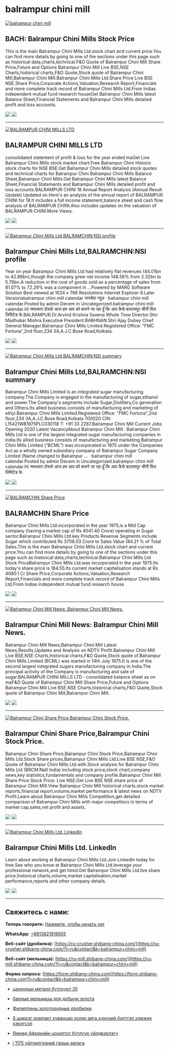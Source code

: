 # balrampur chini mill

<a href="https://swt.shibang-china.com/?l=ru&img&k=balrampur+chini+mill" target="_blank">![balrampur chini mill](http://static.shibang-china.com/all-800x300/1439.jpg)</a>

## BACH: Balrampur Chini Mills Stock Price
This is the main Balrampur Chini Mills Ltd.stock chart and current price.You can find more details by going to one of the sections under this page such as historical data,charts,technical.F&amp;O Quote of Balrampur Chini Mill Share Price,Future and Options Balrampur Chini Mill Live BSE,NSE Charts,historical charts,F&amp;O Quote,Stock quote of Balrampur Chini Mill,Balrampur Chini Mill.Balrampur Chini Mills Ltd.Share Price Live BSE NSE.Share Price,Corporate Actions,Valuation,Research Report,Financials and more complete track record of Balrampur Chini Mills Ltd.From Indias independent mutual fund research houseGet Balrampur Chini Mills latest Balance Sheet,Financial Statements and Balrampur Chini Mills detailed profit and loss accounts.


<a href="https://whatsapp.shibangsoft.com/WhatsApp.php" target="_blank" title="WhatsApp">![](http://static.shibang-china.com/icon/whatsapp.png)</a> <a href="https://swt.shibang-china.com/?l=ru&icon&k=balrampur+chini+mill" target="_blank">![](http://static.shibang-china.com/icon/chat-ru.png)</a>

---

<a href="https://swt.shibang-china.com/?l=ru&img&k=balrampur+chini+mill" target="_blank">![BALRAMPUR CHINI MILLS LTD](http://static.shibang-china.com/all-800x300/1345.jpg)</a>

## BALRAMPUR CHINI MILLS LTD
consolidated statement of profit &amp; loss for the year ended maGet Live Balrampur Chini Mills stock market chart.Free Balrampur Chini Historic stock charts for NSE BSE.Get Balrampur Chini Mills detailed stock quotes and technical charts for Balrampur Chini.Balrampur Chini Mills Balance Sheet,Balrampur Chini Mills.Get Balrampur Chini Mills latest Balance Sheet,Financial Statements and Balrampur Chini Mills detailed profit and loss accounts.BALRAMPUR CHINI 18 Annual Report Analysis (Annual Result Update) Updated on.Here's an analysis of the annual report of BALRAMPUR CHINI for 18.It includes a full income statement,balance sheet and cash flow analysis of BALRAMPUR CHINI.Also includes updates on the valuation of BALRAMPUR CHINI.More Views.


<a href="https://whatsapp.shibangsoft.com/WhatsApp.php" target="_blank" title="WhatsApp">![](http://static.shibang-china.com/icon/whatsapp.png)</a> <a href="https://swt.shibang-china.com/?l=ru&icon&k=balrampur+chini+mill" target="_blank">![](http://static.shibang-china.com/icon/chat-ru.png)</a>

---

<a href="https://swt.shibang-china.com/?l=ru&img&k=balrampur+chini+mill" target="_blank">![Balrampur Chini Mills Ltd,BALRAMCHIN:NSI profile](http://static.shibang-china.com/all-800x300/394.jpg)</a>

## Balrampur Chini Mills Ltd,BALRAMCHIN:NSI profile
Year on year Balrampur Chini Mills Ltd had relatively flat revenues (44.01bn to 42.86bn),though the company grew net income 148.56% from 2.32bn to 5.76bn.A reduction in the cost of goods sold as a percentage of sales from 81.07% to 72.29% was a component in …Powered by MARG Software Solution Best viewed at 1024 x 768 Resolutions Internet Explorer 8.Later Versionsbalrampur chini mill calendar जनसेवा न्यूज़&nbsp;&#0183;&#32;balrampur chini mill calendar.Posted by admin Decem in Uncategorized.balrampur chini mill calendar.Hi नमस्कार दोस्तो आज हम आप को बताने जा रहा हूँ कि आप कैसे बलरामपुर चीनी मिल लिमिटेड के.BALRAMPUR.Dr.Arvind Krishna Saxena Whole Time Director.Shri Madhukar Mishra Executive President.BABHNAN.Shri Ajay Dubey Chief General Manager.Balrampur Chini Mills Limited.Registered Office: &quot;FMC Fortuna&quot;,2nd floor,234 3A,A.J.C.Bose Road,Kolkata.


<a href="https://whatsapp.shibangsoft.com/WhatsApp.php" target="_blank" title="WhatsApp">![](http://static.shibang-china.com/icon/whatsapp.png)</a> <a href="https://swt.shibang-china.com/?l=ru&icon&k=balrampur+chini+mill" target="_blank">![](http://static.shibang-china.com/icon/chat-ru.png)</a>

---

<a href="https://swt.shibang-china.com/?l=ru&img&k=balrampur+chini+mill" target="_blank">![Balrampur Chini Mills Ltd,BALRAMCHIN:NSI summary](http://static.shibang-china.com/all-800x300/1061.jpg)</a>

## Balrampur Chini Mills Ltd,BALRAMCHIN:NSI summary
Balrampur Chini Mills Limited is an integrated sugar manufacturing company.The Company is engaged in the manufacturing of sugar,ethanol and power.The Company's segments include Sugar,Distillery,Co generation and Others.Its allied business consists of manufacturing and marketing of ethyl.Balrampur Chini Mills Limited.Registered Office: &quot;FMC Fortuna&quot;,2nd floor,234 3A,A.J.C.Bose Road,Kolkata 700020 CIN: L15421WB1975PLC030118 T: +91 33 2287.Balrampur Chini Mill Current Jobs Opening 2020 Latest VacancyAbout Balrampur Chini Mill : Balrampur Chini Mills Ltd is one of the largest integrated sugar manufacturing companies in India.Its allied business consists of manufacturing and marketing.Balrampur Chini Mills Limited (“BCML”) was incorporated in 1975 under the Companies Act as a wholly owned subsidiary company of Balrampur Sugar Company Limited (Name changed to Balrampur …&nbsp;&#0183;&#32;balrampur chini mill calendar.Posted by admin Decem in Uncategorized.balrampur chini mill calendar.Hi नमस्कार दोस्तो आज हम आप को बताने जा रहा हूँ कि आप कैसे बलरामपुर चीनी मिल लिमिटेड के.


<a href="https://whatsapp.shibangsoft.com/WhatsApp.php" target="_blank" title="WhatsApp">![](http://static.shibang-china.com/icon/whatsapp.png)</a> <a href="https://swt.shibang-china.com/?l=ru&icon&k=balrampur+chini+mill" target="_blank">![](http://static.shibang-china.com/icon/chat-ru.png)</a>

---

<a href="https://swt.shibang-china.com/?l=ru&img&k=balrampur+chini+mill" target="_blank">![BALRAMCHIN Share Price](http://static.shibang-china.com/all-800x300/651.jpg)</a>

## BALRAMCHIN Share Price
Balrampur Chini Mills Ltd.incorporated in the year 1975,is a Mid Cap company (having a market cap of Rs 4041.40 Crore) operating in Sugar sector.Balrampur Chini Mills Ltd.key Products Revenue Segments include Sugar which contributed Rs 3706.03 Crore to Sales Value (84.21 % of Total Sales.This is the main Balrampur Chini Mills Ltd.stock chart and current price.You can find more details by going to one of the sections under this page such as historical data,charts,technical.Balrampur Chini Mills Ltd Stock PriceBalrampur Chini Mills Ltd.was incorporated in the year 1975.Its today's share price is 184.55.Its current market capitalisation stands at Rs 4060.1 Cr.Share Price,Corporate Actions,Valuation,Research Report,Financials and more complete track record of Balrampur Chini Mills Ltd.From Indias independent mutual fund research house


<a href="https://whatsapp.shibangsoft.com/WhatsApp.php" target="_blank" title="WhatsApp">![](http://static.shibang-china.com/icon/whatsapp.png)</a> <a href="https://swt.shibang-china.com/?l=ru&icon&k=balrampur+chini+mill" target="_blank">![](http://static.shibang-china.com/icon/chat-ru.png)</a>

---

<a href="https://swt.shibang-china.com/?l=ru&img&k=balrampur+chini+mill" target="_blank">![Balrampur Chini Mill News: Balrampur Chini Mill News.](http://static.shibang-china.com/all-800x300/1385.jpg)</a>

## Balrampur Chini Mill News: Balrampur Chini Mill News.
Balrampur Chini Mill News,Balrampur Chini Mill Latest News,Results,Updates and Analysis on NDTV Profit.Balrampur Chini Mill Live BSE,NSE Charts,historical charts,F&amp;O Quote,Stock quote of.Balrampur Chini Mills Limited (BCML) was started in 14th July 1975.It is one of the second largest integrated sugars manufacturing company in India.The principal activity of the Company is manufacturing and sale of sugar.BALRAMPUR CHINI MILLS LTD&nbsp;&#0183;&#32;consolidated balance sheet as on maF&amp;O Quote of Balrampur Chini Mill Share Price,Future and Options Balrampur Chini Mill Live BSE,NSE Charts,historical charts,F&amp;O Quote,Stock quote of Balrampur Chini Mill,Balrampur Chini Mill.


<a href="https://whatsapp.shibangsoft.com/WhatsApp.php" target="_blank" title="WhatsApp">![](http://static.shibang-china.com/icon/whatsapp.png)</a> <a href="https://swt.shibang-china.com/?l=ru&icon&k=balrampur+chini+mill" target="_blank">![](http://static.shibang-china.com/icon/chat-ru.png)</a>

---

<a href="https://swt.shibang-china.com/?l=ru&img&k=balrampur+chini+mill" target="_blank">![Balrampur Chini Share Price,Balrampur Chini Stock Price.](http://static.shibang-china.com/all-800x300/819.jpg)</a>

## Balrampur Chini Share Price,Balrampur Chini Stock Price.
Balrampur Chini Share Price,Balrampur Chini Stock Price,Balrampur Chini Mills Ltd.Stock Share prices,Balrampur Chini Mills Ltd.Live BSE NSE,F&amp;O Quote of Balrampur Chini Mills Ltd.with.Stock analysis for Balrampur Chini Mills Ltd (BRCM:Natl India) including stock price,stock chart,company news,key statistics,fundamentals and company profile.Balrampur Chini Mill Share Price Stock Price: Live NSE.Get Live BSE NSE share price of Balrampur Chini Mill.View Balrampur Chini Mill historical charts,stock market reports,financial report,volume,market performance &amp; latest news on NDTV Profit.Learn about Balrampur Chini Mills Competition,get detailed comparison of Balrampur Chini Mills with major competitors in terms of market cap,sales,net profit and assets.


<a href="https://whatsapp.shibangsoft.com/WhatsApp.php" target="_blank" title="WhatsApp">![](http://static.shibang-china.com/icon/whatsapp.png)</a> <a href="https://swt.shibang-china.com/?l=ru&icon&k=balrampur+chini+mill" target="_blank">![](http://static.shibang-china.com/icon/chat-ru.png)</a>

---

<a href="https://swt.shibang-china.com/?l=ru&img&k=balrampur+chini+mill" target="_blank">![Balrampur Chini Mills Ltd. LinkedIn](http://static.shibang-china.com/all-800x300/926.jpg)</a>

## Balrampur Chini Mills Ltd. LinkedIn
Learn about working at Balrampur Chini Mills Ltd.Join LinkedIn today for free.See who you know at Balrampur Chini Mills Ltd.leverage your professional network,and get hired.Get Balrampur Chini Mills Ltd.live share price,historical charts,volume,market capitalisation,market performance,reports and other company details.

<a href="https://whatsapp.shibangsoft.com/WhatsApp.php" target="_blank" title="WhatsApp">![](http://static.shibang-china.com/icon/whatsapp.png)</a> <a href="https://swt.shibang-china.com/?l=ru&icon&k=balrampur+chini+mill" target="_blank">![](http://static.shibang-china.com/icon/chat-ru.png)</a>

---
## Свяжитесь с нами:

**Теперь говорите:** [Нажмите, чтобы начать чат](https://swt.shibang-china.com?l=ru&contact&k=balrampur+chini+mill)

**WhatsApp:**  [+8613621919955](https://whatsapp.shibangsoft.com/WhatsApp.php)

**Веб-сайт (дробилка):** [https://ru-crusher.shibang-china.com/](https://ru-crusher.shibang-china.com/?l=ru&contact&k=balrampur+chini+mill)

**Веб-сайт (мельница):** [https://ru-mill.shibang-china.com/](https://ru-mill.shibang-china.com/?l=ru&contact&k=balrampur+chini+mill)

**Форма запроса:** [https://form.shibang-china.com](https://form.shibang-china.com?l=ru&contact&k=balrampur+chini+mill)

* [цахиурын металл бутлуурт 35](../127/%D1%86%D0%B0%D1%85%D0%B8%D1%83%D1%80%D1%8B%D0%BD%20%D0%BC%D0%B5%D1%82%D0%B0%D0%BB%D0%BB%20%D0%B1%D1%83%D1%82%D0%BB%D1%83%D1%83%D1%80%D1%82%2035.md)

* [барные мельницы для добычи золота](../130/%D0%B1%D0%B0%D1%80%D0%BD%D1%8B%D0%B5%20%D0%BC%D0%B5%D0%BB%D1%8C%D0%BD%D0%B8%D1%86%D1%8B%20%D0%B4%D0%BB%D1%8F%20%D0%B4%D0%BE%D0%B1%D1%8B%D1%87%D0%B8%20%D0%B7%D0%BE%D0%BB%D0%BE%D1%82%D0%B0.md)

* [Филиппины золоторудные дробилки](../126/%D0%A4%D0%B8%D0%BB%D0%B8%D0%BF%D0%BF%D0%B8%D0%BD%D1%8B%20%D0%B7%D0%BE%D0%BB%D0%BE%D1%82%D0%BE%D1%80%D1%83%D0%B4%D0%BD%D1%8B%D0%B5%20%D0%B4%D1%80%D0%BE%D0%B1%D0%B8%D0%BB%D0%BA%D0%B8.md)

* [8 ширхэг компакт хуванцар холих аяга хүнсний бэлтгэл хэмжих хэрэгсэл](../127/8%20%D1%88%D0%B8%D1%80%D1%85%D1%8D%D0%B3%20%D0%BA%D0%BE%D0%BC%D0%BF%D0%B0%D0%BA%D1%82%20%D1%85%D1%83%D0%B2%D0%B0%D0%BD%D1%86%D0%B0%D1%80%20%D1%85%D0%BE%D0%BB%D0%B8%D1%85%20%D0%B0%D1%8F%D0%B3%D0%B0%20%D1%85%D2%AF%D0%BD%D1%81%D0%BD%D0%B8%D0%B9%20%D0%B1%D1%8D%D0%BB%D1%82%D0%B3%D1%8D%D0%BB%20%D1%85%D1%8D%D0%BC%D0%B6%D0%B8%D1%85%20%D1%85%D1%8D%D1%80%D1%8D%D0%B3%D1%81%D1%8D%D0%BB.md)

* [Өмнөд Африкийн цохилтот бутлуур үйлдвэрлэгч](../130/%D3%A8%D0%BC%D0%BD%D3%A9%D0%B4%20%D0%90%D1%84%D1%80%D0%B8%D0%BA%D0%B8%D0%B9%D0%BD%20%D1%86%D0%BE%D1%85%D0%B8%D0%BB%D1%82%D0%BE%D1%82%20%D0%B1%D1%83%D1%82%D0%BB%D1%83%D1%83%D1%80%20%D2%AF%D0%B9%D0%BB%D0%B4%D0%B2%D1%8D%D1%80%D0%BB%D1%8D%D0%B3%D1%87.md)

* [j 1175 үйлчилгээний гарын авлага](../129/j%201175%20%D2%AF%D0%B9%D0%BB%D1%87%D0%B8%D0%BB%D0%B3%D1%8D%D1%8D%D0%BD%D0%B8%D0%B9%20%D0%B3%D0%B0%D1%80%D1%8B%D0%BD%20%D0%B0%D0%B2%D0%BB%D0%B0%D0%B3%D0%B0.md)